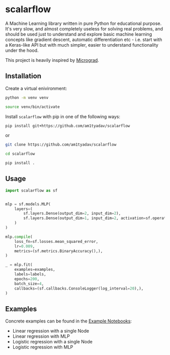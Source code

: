 # scalarflow

A Machine Learning library written in pure Python for educational purpose. It's very slow,
and almost completely useless for solving real problems, and should be used just to
understand and explore basic machine learning concepts like gradient descent, automatic
differentiation etc - i.e. start with a Keras-like API but with much simpler, easier to
understand functionality under the hood.

This project is heavily inspired by [Micrograd](https://github.com/karpathy/micrograd).

## Installation

Create a virtual enivironment:

```sh
python -m venv venv

source venv/bin/activate
```

Install `scalarflow` with pip in one of the following ways:

```sh
pip install git+https://github.com/am1tyadav/scalarflow
```

or

```sh
git clone https://github.com/am1tyadav/scalarflow

cd scalarflow

pip install .
```

## Usage

```python
import scalarflow as sf


mlp = sf.models.MLP(
    layers=(
        sf.layers.Dense(output_dim=2, input_dim=2),
        sf.layers.Dense(output_dim=1, input_dim=2, activation=sf.operators.sigmoid),
    )
)

mlp.compile(
    loss_fn=sf.losses.mean_squared_error,
    lr=0.009,
    metrics=(sf.metrics.BinaryAccuracy(),),
)

_ = mlp.fit(
    examples=examples,
    labels=labels,
    epochs=200,
    batch_size=4,
    callbacks=(sf.callbacks.ConsoleLogger(log_interval=20),),
)
```

## Examples

Concrete examples can be found in the [Example Notebooks](/examples/):

- Linear regression with a single Node
- Linear regression with MLP
- Logistic regression with a single Node
- Logistic regression with MLP
